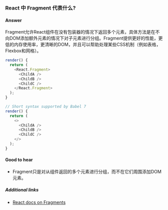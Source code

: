 ### React 中 Fragment 代表什么?

#### Answer

Fragment允许React组件在没有包装器的情况下返回多个元素，具体方法是在不向DOM添加额外元素的情况下对子元素进行分组。Fragment提供更好的性能，更低的内存使用率，更清晰的DOM，并且可以帮助处理某些CSS机制（例如表格，Flexbox和网格）。

```js
render() {
  return (
    <React.Fragment>
      <ChildA />
      <ChildB />
      <ChildC />
    </React.Fragment>
  );
}

// Short syntax supported by Babel 7
render() {
  return (
    <>
      <ChildA />
      <ChildB />
      <ChildC />
    </>
  );
}
```

#### Good to hear

* Fragment只是对从组件返回的多个元素进行分组，而不在它们周围添加DOM元素。

##### Additional links

* [React docs on Fragments](https://reactjs.org/docs/fragments.html)

<!-- tags: (react,javascript) -->

<!-- expertise: (2) -->
